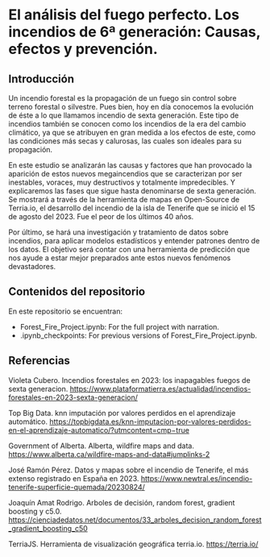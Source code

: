 # El análisis del fuego perfecto. Los incendios de 6ª generación: Causas, efectos y prevención.

## Introducción

Un incendio forestal es la propagación de un fuego sin control sobre terreno forestal o silvestre. Pues bien, hoy en día conocemos la evolución de éste a lo que llamamos incendio de sexta generación. Este tipo de incendios también se conocen como los incendios de la era del cambio climático, ya que se atribuyen en gran medida a los efectos de este, como las condiciones más secas y calurosas, las cuales son ideales para su propagación.

En este estudio se analizarán las causas y factores que han provocado la aparición de estos nuevos megaincendios que se caracterizan por ser inestables, voraces, muy destructivos y totalmente impredecibles. Y explicaremos las fases que sigue hasta denominarse de sexta generación.
Se mostrará a través de la herramienta de mapas en Open-Source de Terria.io, el desarrollo del incendio de la isla de Tenerife que se inició el 15 de agosto del 2023. Fue el peor de los últimos 40 años.

Por último, se hará una investigación y tratamiento de datos sobre incendios, para aplicar modelos estadísticos y entender patrones dentro de los datos. El objetivo será contar con una herramienta de predicción que nos ayude a estar mejor preparados ante estos nuevos fenómenos devastadores.

## Contenidos del repositorio

En este repositorio se encuentran:

- Forest_Fire_Project.ipynb: For the full project with narration.  
- .ipynb_checkpoints: For previous versions of Forest_Fire_Project.ipynb.

## Referencias

Violeta Cubero. Incendios forestales en 2023: los inapagables fuegos de sexta generacion. https://www.plataformatierra.es/actualidad/incendios-forestales-en-2023-sexta-generacion/

Top Big Data. knn imputación por valores perdidos en el aprendizaje automático. https://topbigdata.es/knn-imputacion-por-valores-perdidos-en-el-aprendizaje-automatico/?utmcontent=cmp−true

Government of Alberta. Alberta, wildfire maps and data. https://www.alberta.ca/wildfire-maps-and-data#jumplinks-2

José Ramón Pérez. Datos y mapas sobre el incendio de Tenerife, el más extenso registrado en España en 2023. https://www.newtral.es/incendio-tenerife-superficie-quemada/20230824/

Joaquín Amat Rodrigo. Arboles de decisión, random forest, gradient boosting y c5.0. https://cienciadedatos.net/documentos/33_arboles_decision_random_forest_gradient_boosting_c50

TerriaJS. Herramienta de visualización geográfica terria.io. https://terria.io/
